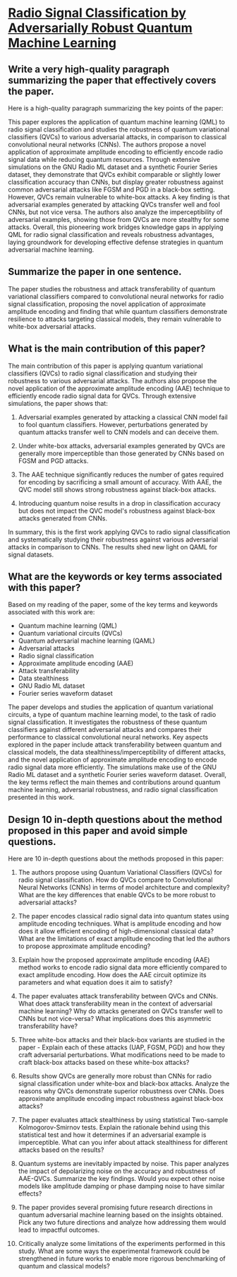 # [Radio Signal Classification by Adversarially Robust Quantum Machine   Learning](https://arxiv.org/abs/2312.07821)

## Write a very high-quality paragraph summarizing the paper that effectively covers the paper.

 Here is a high-quality paragraph summarizing the key points of the paper:

This paper explores the application of quantum machine learning (QML) to radio signal classification and studies the robustness of quantum variational classifiers (QVCs) to various adversarial attacks, in comparison to classical convolutional neural networks (CNNs). The authors propose a novel application of approximate amplitude encoding to efficiently encode radio signal data while reducing quantum resources. Through extensive simulations on the GNU Radio ML dataset and a synthetic Fourier Series dataset, they demonstrate that QVCs exhibit comparable or slightly lower classification accuracy than CNNs, but display greater robustness against common adversarial attacks like FGSM and PGD in a black-box setting. However, QVCs remain vulnerable to white-box attacks. A key finding is that adversarial examples generated by attacking QVCs transfer well and fool CNNs, but not vice versa. The authors also analyze the imperceptibility of adversarial examples, showing those from QVCs are more stealthy for some attacks. Overall, this pioneering work bridges knowledge gaps in applying QML for radio signal classification and reveals robustness advantages, laying groundwork for developing effective defense strategies in quantum adversarial machine learning.


## Summarize the paper in one sentence.

 The paper studies the robustness and attack transferability of quantum variational classifiers compared to convolutional neural networks for radio signal classification, proposing the novel application of approximate amplitude encoding and finding that while quantum classifiers demonstrate resilience to attacks targeting classical models, they remain vulnerable to white-box adversarial attacks.


## What is the main contribution of this paper?

 The main contribution of this paper is applying quantum variational classifiers (QVCs) to radio signal classification and studying their robustness to various adversarial attacks. The authors also propose the novel application of the approximate amplitude encoding (AAE) technique to efficiently encode radio signal data for QVCs. Through extensive simulations, the paper shows that:

1) Adversarial examples generated by attacking a classical CNN model fail to fool quantum classifiers. However, perturbations generated by quantum attacks transfer well to CNN models and can deceive them.

2) Under white-box attacks, adversarial examples generated by QVCs are generally more imperceptible than those generated by CNNs based on FGSM and PGD attacks. 

3) The AAE technique significantly reduces the number of gates required for encoding by sacrificing a small amount of accuracy. With AAE, the QVC model still shows strong robustness against black-box attacks.

4) Introducing quantum noise results in a drop in classification accuracy but does not impact the QVC model's robustness against black-box attacks generated from CNNs.

In summary, this is the first work applying QVCs to radio signal classification and systematically studying their robustness against various adversarial attacks in comparison to CNNs. The results shed new light on QAML for signal datasets.


## What are the keywords or key terms associated with this paper?

 Based on my reading of the paper, some of the key terms and keywords associated with this work are:

- Quantum machine learning (QML)
- Quantum variational circuits (QVCs) 
- Quantum adversarial machine learning (QAML)
- Adversarial attacks 
- Radio signal classification
- Approximate amplitude encoding (AAE)
- Attack transferability
- Data stealthiness
- GNU Radio ML dataset
- Fourier series waveform dataset

The paper develops and studies the application of quantum variational circuits, a type of quantum machine learning model, to the task of radio signal classification. It investigates the robustness of these quantum classifiers against different adversarial attacks and compares their performance to classical convolutional neural networks. Key aspects explored in the paper include attack transferability between quantum and classical models, the data stealthiness/imperceptibility of different attacks, and the novel application of approximate amplitude encoding to encode radio signal data more efficiently. The simulations make use of the GNU Radio ML dataset and a synthetic Fourier series waveform dataset. Overall, the key terms reflect the main themes and contributions around quantum machine learning, adversarial robustness, and radio signal classification presented in this work.


## Design 10 in-depth questions about the method proposed in this paper and avoid simple questions.

 Here are 10 in-depth questions about the methods proposed in this paper:

1. The authors propose using Quantum Variational Classifiers (QVCs) for radio signal classification. How do QVCs compare to Convolutional Neural Networks (CNNs) in terms of model architecture and complexity? What are the key differences that enable QVCs to be more robust to adversarial attacks?

2. The paper encodes classical radio signal data into quantum states using amplitude encoding techniques. What is amplitude encoding and how does it allow efficient encoding of high-dimensional classical data? What are the limitations of exact amplitude encoding that led the authors to propose approximate amplitude encoding?  

3. Explain how the proposed approximate amplitude encoding (AAE) method works to encode radio signal data more efficiently compared to exact amplitude encoding. How does the AAE circuit optimize its parameters and what equation does it aim to satisfy?

4. The paper evaluates attack transferability between QVCs and CNNs. What does attack transferability mean in the context of adversarial machine learning? Why do attacks generated on QVCs transfer well to CNNs but not vice-versa? What implications does this asymmetric transferability have?

5. Three white-box attacks and their black-box variants are studied in the paper - Explain each of these attacks (UAP, FGSM, PGD) and how they craft adversarial perturbations. What modifications need to be made to craft black-box attacks based on these white-box attacks?

6. Results show QVCs are generally more robust than CNNs for radio signal classification under white-box and black-box attacks. Analyze the reasons why QVCs demonstrate superior robustness over CNNs. Does approximate amplitude encoding impact robustness against black-box attacks?

7. The paper evaluates attack stealthiness by using statistical Two-sample Kolmogorov-Smirnov tests. Explain the rationale behind using this statistical test and how it determines if an adversarial example is imperceptible. What can you infer about attack stealthiness for different attacks based on the results?

8. Quantum systems are inevitably impacted by noise. This paper analyzes the impact of depolarizing noise on the accuracy and robustness of AAE-QVCs. Summarize the key findings. Would you expect other noise models like amplitude damping or phase damping noise to have similar effects?

9. The paper provides several promising future research directions in quantum adversarial machine learning based on the insights obtained. Pick any two future directions and analyze how addressing them would lead to impactful outcomes.  

10. Critically analyze some limitations of the experiments performed in this study. What are some ways the experimental framework could be strengthened in future works to enable more rigorous benchmarking of quantum and classical models?
